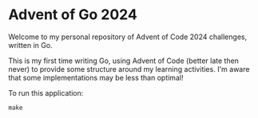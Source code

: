 # Advent of Go 2024

Welcome to my personal repository of Advent of Code 2024 challenges, written in Go.

This is my first time writing Go, using Advent of Code (better late then never) to provide some structure around my learning activities. I'm aware that some implementations may be less than optimal!

To run this application:
```shell
make
```
